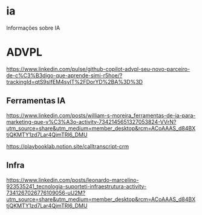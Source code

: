 # ia
Informações sobre IA

# ADVPL
https://www.linkedin.com/pulse/github-copilot-advpl-seu-novo-parceiro-de-c%C3%B3digo-que-aprende-simi-r5hoe/?trackingId=qtS9sIfEM4syIT%2FDorYD%2BA%3D%3D

## Ferramentas IA

https://www.linkedin.com/posts/william-s-moreira_ferramentas-de-ia-para-marketing-que-v%C3%A3o-activity-7342145651327053824-VVrN?utm_source=share&utm_medium=member_desktop&rcm=ACoAAAS_d84BXtjQKMTY1zd7Lar4QjmTRl6_DMU

https://playbooklab.notion.site/calltranscript-crm

## Infra

https://www.linkedin.com/posts/leonardo-marcelino-923535241_tecnologia-suporteti-infraestrutura-activity-7341267026776109056-uU2M?utm_source=share&utm_medium=member_desktop&rcm=ACoAAAS_d84BXtjQKMTY1zd7Lar4QjmTRl6_DMU
